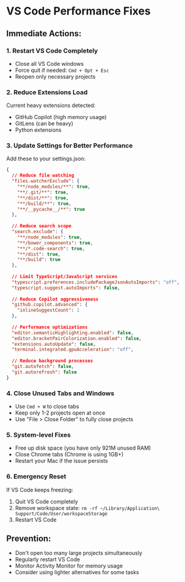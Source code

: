 # VS Code Performance Fixes

## Immediate Actions:

### 1. Restart VS Code Completely
- Close all VS Code windows
- Force quit if needed: `Cmd + Opt + Esc`
- Reopen only necessary projects

### 2. Reduce Extensions Load
Current heavy extensions detected:
- GitHub Copilot (high memory usage)
- GitLens (can be heavy)
- Python extensions

### 3. Update Settings for Better Performance
Add these to your settings.json:

```json
{
  // Reduce file watching
  "files.watcherExclude": {
    "**/node_modules/**": true,
    "**/.git/**": true,
    "**/dist/**": true,
    "**/build/**": true,
    "**/__pycache__/**": true
  },
  
  // Reduce search scope
  "search.exclude": {
    "**/node_modules": true,
    "**/bower_components": true,
    "**/*.code-search": true,
    "**/dist": true,
    "**/build": true
  },
  
  // Limit TypeScript/JavaScript services
  "typescript.preferences.includePackageJsonAutoImports": "off",
  "typescript.suggest.autoImports": false,
  
  // Reduce Copilot aggressiveness
  "github.copilot.advanced": {
    "inlineSuggestCount": 1
  },
  
  // Performance optimizations
  "editor.semanticHighlighting.enabled": false,
  "editor.bracketPairColorization.enabled": false,
  "extensions.autoUpdate": false,
  "terminal.integrated.gpuAcceleration": "off",
  
  // Reduce background processes
  "git.autofetch": false,
  "git.autorefresh": false
}
```

### 4. Close Unused Tabs and Windows
- Use `Cmd + W` to close tabs
- Keep only 1-2 projects open at once
- Use "File > Close Folder" to fully close projects

### 5. System-level Fixes
- Free up disk space (you have only 921M unused RAM)
- Close Chrome tabs (Chrome is using 1GB+)
- Restart your Mac if the issue persists

### 6. Emergency Reset
If VS Code keeps freezing:
1. Quit VS Code completely
2. Remove workspace state: `rm -rf ~/Library/Application\ Support/Code/User/workspaceStorage`
3. Restart VS Code

## Prevention:
- Don't open too many large projects simultaneously
- Regularly restart VS Code
- Monitor Activity Monitor for memory usage
- Consider using lighter alternatives for some tasks
